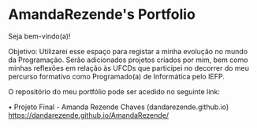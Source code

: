 # AmandaRezende's Portfolio

Seja bem-vindo(a)!

Objetivo: Utilizarei esse espaço para registar a minha evolução no mundo da Programação.
Serão adicionados projetos criados por mim, bem como minhas reflexões em relação às UFCDs que participei no decorrer do meu percurso formativo como Programado(a) de Informática pelo IEFP.

O repositório do meu portfólio pode ser acedido no seguinte link: 

•	Projeto Final - Amanda Rezende Chaves (dandarezende.github.io)  https://dandarezende.github.io/AmandaRezende/

